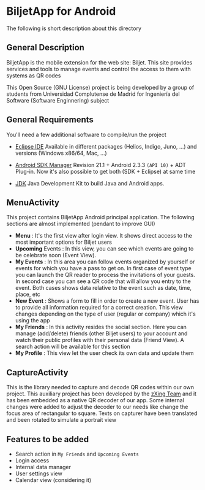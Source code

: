 # BiljetApp for Android
The following is short description about this directory

## General Description

BiljetApp is the mobile extension for the web site: Biljet. This site provides services and tools to manage events and control the access to them with systems as QR codes

This Open Source (GNU License) project is being developed by a group of students from Universidad Complutense de Madrid for Ingeniería del Software (Software Enginnering) subject

## General Requirements

You'll need a few additional software to compile/run the project

* [Eclipse IDE](http://www.eclipse.org/downloads/packages/eclipse-classic-422/junosr2)
 Available in different packages (Helios, Indigo, Juno, ...) and versions (Windows x86/64, Mac, ...)

* [Android SDK Manager](http://developer.android.com/sdk/index.html)
 Revision 21.1 + Android 2.3.3 `(API 10)` + ADT Plug-in. Now it's also possible to get both (SDK + Eclipse) at same time 

* [JDK](http://www.oracle.com/technetwork/java/javase/downloads/index.html)
 Java Development Kit to build Java and Android apps.
 
## MenuActivity

This project contains BiljetApp Android principal application. The following sections are almost implemented (pendant to improve GUI)

* **Menu** : It's the first view after login view. It shows direct access to the most important options for Biljet users
* **Upcoming** Events : In this view, you can see which events are going to be celebrate soon (Event View). 
* **My Events** : In this area you can follow events organized by yourself or events for which you have a pass to get on. In first case of event type you can launch the QR reader to process the invitations of your guests. In second case you can see a QR code that will allow you entry to the event. Both cases shows data relative to the event such as date, time, place, etc
* **New Event** : Shows a form to fill in order to create a new event. User has to provide all information required for a correct creation. This view changes depending on the type of user (regular or company) which it's using the app
* **My Friends** : In this activity resides the social section. Here you can manage (add/delete) friends (other Biljet users) to your account and watch their public profiles with their personal data (Friend View). A search action will be available for this section
* **My Profile** : This view let the user check its own data and update them
	
## CaptureActivity

This is the library needed to capture and decode QR codes within our own project. This auxiliary project has been developed by the [zXing Team](http://code.google.com/p/zxing/) and it has been embedded as a native QR decoder of our app. Some internal changes were added to adjust the decoder to our needs like change the focus area of rectangular to square. Texts on capturer have been translated and been rotated to simulate a portrait view

## Features to be added

* Search action in `My Friends` and `Upcoming Events`
* Login access
* Internal data manager
* User settings view
* Calendar view (considering it)
